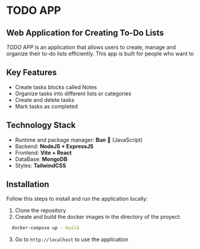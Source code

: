 # TODO APP

## Web Application for Creating To-Do Lists

_TODO APP_ is an application that allows users to create, manage and organize their to-do lists efficiently. This app is built for people who want to 

## **Key Features**
- Create tasks blocks called Notes
- Organize tasks into different lists or categories
- Create and delete tasks
- Mark tasks as completed

## Technology Stack
- Runtime and package manager: **Bun** 🍞 (JavaScript)
- Backend: **NodeJS + ExpressJS**
- Frontend: **Vite + React**
- DataBase: **MongoDB**
- Styles: **TailwindCSS**

## Installation
Follow this steps to install and run the application locally:
1. Clone the repository
2. Create and build the docker images in the directory of the proyect:
```bash
  docker-compose up --build
```
3. Go to `http://localhost` to use the application
